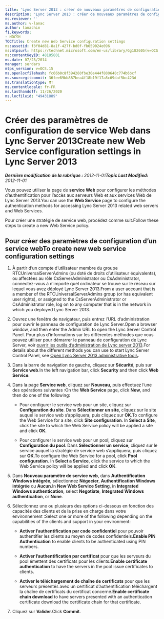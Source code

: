 ```yaml
---
title: 'Lync Server 2013 : créer de nouveaux paramètres de configuration de service Web'
description: 'Lync Server 2013 : créer de nouveaux paramètres de configuration de service Web.'
ms.reviewer: ''
ms.author: v-lanac
author: lanachin
f1.keywords:
- NOCSH
TOCTitle: Create new Web Service configuration settings
ms:assetid: f3f04d81-8a1f-427f-bd0f-fb659024e096
ms:mtpsurl: https://technet.microsoft.com/en-us/library/Gg182605(v=OCS.15)
ms:contentKeyID: 48185801
ms.date: 07/23/2014
manager: serdars
mtps_version: v=OCS.15
ms.openlocfilehash: fc66b0c8f394260fbe30e444f800640c774b6bcf
ms.sourcegitcommit: 36fee89bb887bea4f18b19f17a8c69daf5bc423d
ms.translationtype: MT
ms.contentlocale: fr-FR
ms.lasthandoff: 11/26/2020
ms.locfileid: "49431889"
---
```

# <a name="create-new-web-service-configuration-settings-in-lync-server-2013"></a><span data-ttu-id="90d59-103">Créer des paramètres de configuration de service Web dans Lync Server 2013</span><span class="sxs-lookup"><span data-stu-id="90d59-103">Create new Web Service configuration settings in Lync Server 2013</span></span>

<div data-xmlns="http://www.w3.org/1999/xhtml">

<div class="topic" data-xmlns="http://www.w3.org/1999/xhtml" data-msxsl="urn:schemas-microsoft-com:xslt" data-cs="https://msdn.microsoft.com/">

<div data-asp="https://msdn2.microsoft.com/asp">



</div>

<div id="mainSection">

<div id="mainBody"><span data-ttu-id="90d59-104">

<span> </span></span><span class="sxs-lookup"><span data-stu-id="90d59-104">

<span> </span></span></span>

<span data-ttu-id="90d59-105">_**Dernière modification de la rubrique :** 2012-11-01_</span><span class="sxs-lookup"><span data-stu-id="90d59-105">_**Topic Last Modified:** 2012-11-01_</span></span>

<span data-ttu-id="90d59-106">Vous pouvez utiliser la page de **service Web** pour configurer les méthodes d’authentification pour l’accès aux serveurs Web et aux services Web de Lync Server 2013.</span><span class="sxs-lookup"><span data-stu-id="90d59-106">You can use the **Web Service** page to configure the authentication methods for accessing Lync Server 2013 related web servers and Web Services.</span></span>

<span data-ttu-id="90d59-107">Pour créer une stratégie de service web, procédez comme suit.</span><span class="sxs-lookup"><span data-stu-id="90d59-107">Follow these steps to create a new Web Service policy.</span></span>

<div>

## <a name="to-create-new-web-service-configuration-settings"></a><span data-ttu-id="90d59-108">Pour créer des paramètres de configuration d’un service web</span><span class="sxs-lookup"><span data-stu-id="90d59-108">To create new web service configuration settings</span></span>

1.  <span data-ttu-id="90d59-109">À partir d’un compte d’utilisateur membre du groupe RTCUniversalServerAdmins (ou doté de droits d’utilisateur équivalents), ou affectées au rôle CsServerAdministrator ou CsAdministrator, connectez-vous à n’importe quel ordinateur se trouve sur le réseau sur lequel vous avez déployé Lync Server 2013.</span><span class="sxs-lookup"><span data-stu-id="90d59-109">From a user account that is a member of the RTCUniversalServerAdmins group (or has equivalent user rights), or assigned to the CsServerAdministrator or CsAdministrator role, log on to any computer that is in the network in which you deployed Lync Server 2013.</span></span>

2.  <span data-ttu-id="90d59-110">Ouvrez une fenêtre de navigateur, puis entrez l’URL d’administration pour ouvrir le panneau de configuration de Lync Server.</span><span class="sxs-lookup"><span data-stu-id="90d59-110">Open a browser window, and then enter the Admin URL to open the Lync Server Control Panel.</span></span> <span data-ttu-id="90d59-111">Pour plus d’informations sur les différentes méthodes que vous pouvez utiliser pour démarrer le panneau de configuration de Lync Server, voir [ouvrir les outils d’administration de Lync server 2013](lync-server-2013-open-lync-server-administrative-tools.md).</span><span class="sxs-lookup"><span data-stu-id="90d59-111">For details about the different methods you can use to start Lync Server Control Panel, see [Open Lync Server 2013 administrative tools](lync-server-2013-open-lync-server-administrative-tools.md).</span></span>

3.  <span data-ttu-id="90d59-112">Dans la barre de navigation de gauche, cliquez sur **Sécurité**, puis sur **Service web**.</span><span class="sxs-lookup"><span data-stu-id="90d59-112">In the left navigation bar, click **Security** and then click **Web Service**.</span></span>

4.  <span data-ttu-id="90d59-113">Dans la page **Service web**, cliquez sur **Nouveau**, puis effectuez l’une des opérations suivantes :</span><span class="sxs-lookup"><span data-stu-id="90d59-113">On the **Web Service** page, click **New**, and then do one of the following:</span></span>
    
      - <span data-ttu-id="90d59-p102">Pour configurer le service web pour un site, cliquez sur **Configuration du site**. Dans **Sélectionner un site**, cliquez sur le site auquel le service web s’appliquera, puis cliquez sur **OK**.</span><span class="sxs-lookup"><span data-stu-id="90d59-p102">To configure the Web Service for a site, click **Site configuration**. In **Select a Site**, click the site to which the Web Service policy will be applied a site and click **OK**.</span></span>
    
      - <span data-ttu-id="90d59-p103">Pour configurer le service web pour un pool, cliquez sur **Configuration du pool**. Dans **Sélectionner un service**, cliquez sur le service auquel la stratégie de service web s’appliquera, puis cliquez sur **OK**.</span><span class="sxs-lookup"><span data-stu-id="90d59-p103">To configure the Web Service for a pool, click **Pool configuration**. In **Select a Service**, click the service to which the Web Service policy will be applied and click **OK**.</span></span>

5.  <span data-ttu-id="90d59-118">Dans **Nouveau paramètre de service web**, dans **Authentification Windows intégrée**, sélectionnez **Négocier**, **Authentification Windows intégrée** ou **Aucun**.</span><span class="sxs-lookup"><span data-stu-id="90d59-118">In **New Web Service Setting**, in **Integrated Windows authentication**, select **Negotiate**, **Integrated Windows authentication**, or **None**.</span></span>

6.  <span data-ttu-id="90d59-119">Sélectionnez une ou plusieurs des options ci-dessous en fonction des capacités des clients et de la prise en charge dans votre environnement :</span><span class="sxs-lookup"><span data-stu-id="90d59-119">Select one or more of the following depending on the capabilities of the clients and support in your environment:</span></span>
    
      - <span data-ttu-id="90d59-120">**Activer l’authentification par code confidentiel** pour pouvoir authentifier les clients au moyen de codes confidentiels.</span><span class="sxs-lookup"><span data-stu-id="90d59-120">**Enable PIN Authentication** to enable clients to be authenticated using PIN numbers.</span></span>
    
      - <span data-ttu-id="90d59-121">**Activer l’authentification par certificat** pour que les serveurs du pool émettent des certificats pour les clients.</span><span class="sxs-lookup"><span data-stu-id="90d59-121">**Enable certificate authentication** to have the servers in the pool issue certificates to clients.</span></span>
    
      - <span data-ttu-id="90d59-122">**Activer le téléchargement de chaîne de certificats** pour que les serveurs présentés avec un certificat d’authentification téléchargent la chaîne de certificats du certificat concerné.</span><span class="sxs-lookup"><span data-stu-id="90d59-122">**Enable certificate chain download** to have servers presented with an authentication certificate download the certificate chain for that certificate.</span></span>

7.  <span data-ttu-id="90d59-123">Cliquez sur **Valider**.</span><span class="sxs-lookup"><span data-stu-id="90d59-123">Click **Commit**.</span></span>

<span data-ttu-id="90d59-124"></div>

</div>

<span> </span>

</div>

</div>

</span><span class="sxs-lookup"><span data-stu-id="90d59-124"></div>

</div>

<span> </span>

</div>

</div>

</span></span></div>

